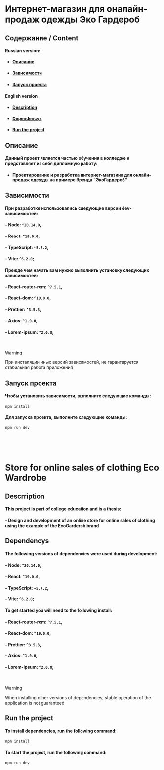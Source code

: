 # Интернет-магазин для оналайн-продаж одежды Эко Гардероб
## Содержание / Content
#### Russian version:
- #### [Описание](#DescriptionRu)
- #### [Зависимости](#DependencysRu)
- #### [Запуск проекта](#RunProjectRu)

#### English version
- #### [Description](#DescriptionEng)
- #### [Dependencys](#DependencysEng)
- #### [Run the project](#RunProjectEng)

<!--  -->

<a name='DescriptionRu'></a>
## Описание

#### Данный проект является частью обучения в колледже и представляет из себя дипломную работу:
- #### Проектирование и разработка интернет-магазина для онлайн-продаж одежды на примере бренда "ЭкоГардероб"

<!--  -->

<a name='DependencysRu'></a>
## Зависимости

#### При разработке использовались следующие версии dev-зависимостей:
#### - Node: ```^20.14.0```,
#### - React: ```^19.0.0```,
#### - TypeScript: ```~5.7.2```,
#### - Vite: ```^6.2.0```;

#### Прежде чем начать вам нужно выполнить установку следующих зависимостей:
#### - React-router-rom: ```^7.5.1```,
#### - React-dom: ```^19.0.0```,
#### - Prettier: ```^3.5.3```,
#### - Axios: ```^1.9.0```,
#### - Lorem-ipsum: ```^2.0.8```;

<br>

> [!WARNING]
> При инсталяции иных версий зависимостей, не гарантируется стабильная работа приложения

<!--  -->

<a name='RunProjectRu'></a>
## Запуск проекта

#### Чтобы установить зависимости, выполните следующие команды:
```terminal
npm install
```

#### Для запуска проекта, выполните следующие команды:
```terminal
npm run dev
```

<br>
<br>
<br>

# Store for online sales of clothing Eco Wardrobe

<!--  -->

<a name='DescriptionEng'></a>
## Descrription

#### This project is part of college education and is a thesis:
#### - Design and development of an online store for online sales of clothing using the example of the EcoGarderob brand

<!--  -->

<a name='DependencysEng'></a>
## Dependencys

#### The following versions of dependencies were used during development:
#### - Node: ```^20.14.0```,
#### - React: ```^19.0.0```,
#### - TypeScript: ```~5.7.2```,
#### - Vite: ```^6.2.0```;

#### To get started you will need to the following install:
#### - React-router-rom: ```^7.5.1```,
#### - React-dom: ```^19.0.0```,
#### - Prettier: ```^3.5.3```,
#### - Axios: ```^1.9.0```,
#### - Lorem-ipsum: ```^2.0.8```;

<br>

> [!WARNING]
> When installing other versions of dependencies, stable operation of the application is not guaranteed

<!--  -->

<a name='RunProjectEng'></a>
## Run the project

#### To install dependencies, run the following command:
```
npm install
```

#### To start the project, run the following command:
```
npm run dev
```
